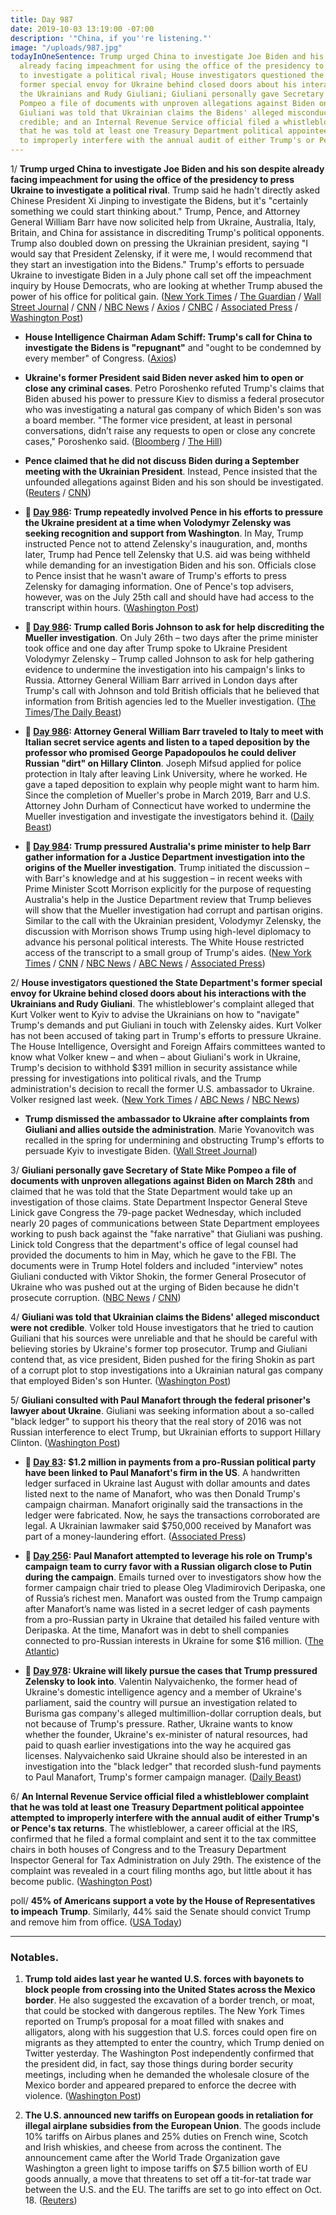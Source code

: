 ```yaml
---
title: Day 987
date: 2019-10-03 13:19:00 -07:00
description: '"China, if you''re listening."'
image: "/uploads/987.jpg"
todayInOneSentence: Trump urged China to investigate Joe Biden and his son despite
  already facing impeachment for using the office of the presidency to press Ukraine
  to investigate a political rival; House investigators questioned the State Department's
  former special envoy for Ukraine behind closed doors about his interactions with
  the Ukrainians and Rudy Giuliani; Giuliani personally gave Secretary of State Mike
  Pompeo a file of documents with unproven allegations against Biden on March 28th;
  Giuliani was told that Ukrainian claims the Bidens' alleged misconduct were not
  credible; and an Internal Revenue Service official filed a whistleblower complaint
  that he was told at least one Treasury Department political appointee attempted
  to improperly interfere with the annual audit of either Trump's or Pence's tax returns.
---
```


1/ **Trump urged China to investigate Joe Biden and his son despite already facing impeachment for using the office of the presidency to press Ukraine to investigate a political rival**. Trump said he hadn't directly asked Chinese President Xi Jinping to investigate the Bidens, but it's "certainly something we could start thinking about." Trump, Pence, and Attorney General William Barr have now solicited help from Ukraine, Australia, Italy, Britain, and China for assistance in discrediting Trump's political opponents. Trump also doubled down on pressing the Ukrainian president, saying "I would say that President Zelensky, if it were me, I would recommend that they start an investigation into the Bidens." Trump's efforts to persuade Ukraine to investigate Biden in a July phone call set off the impeachment inquiry by House Democrats, who are looking at whether Trump abused the power of his office for political gain. ([New York Times](https://www.nytimes.com/2019/10/03/us/politics/trump-china-bidens.html) / [The Guardian](https://www.theguardian.com/us-news/2019/oct/03/trump-biden-china-investigation-demand) / [Wall Street Journal](https://www.wsj.com/articles/trump-urges-ukraine-china-to-investigate-the-bidens-11570114755) / [CNN](https://www.cnn.com/2019/10/03/politics/donald-trump-ukraine-china-investigate-2020/index.html) / [NBC News](https://www.nbcnews.com/politics/2020-election/trump-publicly-urges-china-ukraine-investigate-bidens-amid-impeachment-inquiry-n1061956) / [Axios](https://www.axios.com/trump-china-investigate-joe-biden-f7d034bf-91ea-4ede-a879-6b86c36e719a.html) / [CNBC](https://www.cnbc.com/2019/10/03/trump-calls-for-ukraine-china-to-investigate-the-bidens.html) / [Associated Press](https://apnews.com/c4fc388b22f549e0a67925cab8cd7e93) / [Washington Post](https://www.washingtonpost.com/politics/trump-impeachment-inquiry-live-updates/2019/10/03/5f81ec5a-e55c-11e9-a6e8-8759c5c7f608_story.html))

* **House Intelligence Chairman Adam Schiff: Trump's call for China to investigate the Bidens is "repugnant"** and "ought to be condemned by every member" of Congress. ([Axios](https://www.axios.com/adam-schiff-trump-china-investigate-biden-0ebae628-1220-4e16-9522-81ffc598c1b9.html))

* **Ukraine's former President said Biden never asked him to open or close any criminal cases**. Petro Poroshenko refuted Trump's claims that Biden abused his power to pressure Kiev to dismiss a federal prosecutor who was investigating a natural gas company of which Biden's son was a board member. "The former vice president, at least in personal conversations, didn’t raise any requests to open or close any concrete cases," Poroshenko said. ([Bloomberg](https://www.bloomberg.com/news/articles/2019-10-02/ukraine-s-ex-president-says-biden-never-asked-to-close-cases) / [The Hill](https://thehill.com/policy/international/europe/464157-former-ukraine-president-biden-never-asked-to-close-cases))

* **Pence claimed that he did not discuss Biden during a September meeting with the Ukrainian President**. Instead, Pence insisted that the unfounded allegations against Biden and his son should be investigated. ([Reuters](https://www.reuters.com/article/us-usa-trump-whistleblower-pence/pence-says-biden-son-should-be-investigated-for-ukraine-dealings-idUSKBN1WI232) / [CNN](https://www.cnn.com/2019/10/03/politics/mike-pence-ukraine-donald-trump-investigation/index.html))

* **📌 [Day 986](https://whatthefuckjusthappenedtoday.com/2019/10/02/day-986/#3-trump-repeatedly-involved-pence-in): Trump repeatedly involved Pence in his efforts to pressure the Ukraine president at a time when Volodymyr Zelensky was seeking recognition and support from Washington**. In May, Trump instructed Pence not to attend Zelensky's inauguration, and, months later, Trump had Pence tell Zelensky that U.S. aid was being withheld while demanding for an investigation Biden and his son. Officials close to Pence insist that he wasn't aware of Trump's efforts to press Zelensky for damaging information. One of Pence's top advisers, however, was on the July 25th call and should have had access to the transcript within hours. ([Washington Post](https://www.washingtonpost.com/world/national-security/trump-involved-pence-in-efforts-to-pressure-ukraines-leader-though-aides-say-vice-president-was-unaware-of-pursuit-of-dirt-on-bidens/2019/10/02/263aa9e2-e4a7-11e9-b403-f738899982d2_story.html))

* **📌 [Day 986](https://whatthefuckjusthappenedtoday.com/2019/10/02/day-986/#7-trump-called-boris-johnson-to-ask): Trump called Boris Johnson to ask for help discrediting the Mueller investigation**. On July 26th – two days after the prime minister took office and one day after Trump spoke to Ukraine President Volodymyr Zelensky – Trump called Johnson to ask for help gathering evidence to undermine the investigation into his campaign's links to Russia. Attorney General William Barr arrived in London days after Trump's call with Johnson and told British officials that he believed that information from British agencies led to the Mueller investigation. ([The Times](https://www.thetimes.co.uk/article/donald-trump-impeachment-president-called-boris-johnson-for-help-to-discredit-mueller-inquiry-jlkztnfpx)/[The Daily Beast](https://www.thedailybeast.com/trump-called-boris-johnson-for-help-discrediting-mueller-inquiry-report))

* **📌 [Day 986](https://whatthefuckjusthappenedtoday.com/2019/10/02/day-986/#attorney-general-william-barr-travel): Attorney General William Barr traveled to Italy to meet with Italian secret service agents and listen to a taped deposition by the professor who promised George Papadopoulos he could deliver Russian "dirt" on Hillary Clinton**. Joseph Mifsud applied for police protection in Italy after leaving Link University, where he worked. He gave a taped deposition to explain why people might want to harm him. Since the completion of Mueller's probe in March 2019, Barr and U.S. Attorney John Durham of Connecticut have worked to undermine the Mueller investigation and investigate the investigators behind it. ([Daily Beast](https://www.thedailybeast.com/barr-went-to-rome-to-hear-a-secret-tape-from-joseph-mifsud-the-professor-who-helped-ignite-the-russia-probe))

* **📌 [Day 984](https://whatthefuckjusthappenedtoday.com/2019/09/30/day-984/#4-trump-pressured-australias-prime-m): Trump pressured Australia's prime minister to help Barr gather information for a Justice Department investigation into the origins of the Mueller investigation**. Trump initiated the discussion – with Barr's knowledge and at his suggestion – in recent weeks with Prime Minister Scott Morrison explicitly for the purpose of requesting Australia's help in the Justice Department review that Trump believes will show that the Mueller investigation had corrupt and partisan origins. Similar to the call with the Ukrainian president, Volodymyr Zelensky, the discussion with Morrison shows Trump using high-level diplomacy to advance his personal political interests. The White House restricted access of the transcript to a small group of Trump's aides. ([New York Times](https://www.nytimes.com/2019/09/30/us/politics/trump-australia-barr-mueller.html) / [CNN](https://www.cnn.com/2019/09/30/politics/trump-mueller-barr-australia/index.html) / [NBC News](https://www.nbcnews.com/politics/donald-trump/trump-asked-australian-prime-minister-help-investigate-mueller-probe-origins-n1060526) / [ABC News](https://abcnews.go.com/Politics/barr-asked-trump-introductions-australia-italy-review-russia/story?id=65964849) / [Associated Press](https://apnews.com/7246ca01d5fc4444b0cc8ad65006c390))

2/ **House investigators questioned the State Department's former special envoy for Ukraine behind closed doors about his interactions with the Ukrainians and Rudy Giuliani**. The whistleblower's complaint alleged that Kurt Volker went to Kyiv to advise the Ukrainians on how to "navigate" Trump's demands and put Giuliani in touch with Zelensky aides. Kurt Volker has not been accused of taking part in Trump's efforts to pressure Ukraine. The House Intelligence, Oversight and Foreign Affairs committees wanted to know what Volker knew – and when – about Giuliani's work in Ukraine, Trump's decision to withhold $391 million in security assistance while pressing for investigations into political rivals, and the Trump administration's decision to recall the former U.S. ambassador to Ukraine. Volker resigned last week. ([New York Times](https://www.nytimes.com/2019/10/03/us/politics/kurt-volker-impeachment.html) / [ABC News](https://abcnews.go.com/Politics/top-diplomat-ukraine-crazy-withhold-security-sasistance-political/story?id=66039011) / [NBC News](https://www.nbcnews.com/politics/congress/kurt-volker-ex-u-s-envoy-ukraine-grilled-lawmakers-part-n1062106))

* **Trump dismissed the ambassador to Ukraine after complaints from Giuliani and allies outside the administration**. Marie Yovanovitch was recalled in the spring for undermining and obstructing Trump's efforts to persuade Kyiv to investigate Biden. ([Wall Street Journal](https://www.wsj.com/articles/trump-ordered-ukraine-ambassador-removed-after-complaints-from-giuliani-others-11570137147))

3/ **Giuliani personally gave Secretary of State Mike Pompeo a file of documents with unproven allegations against Biden on March 28th** and claimed that he was told that the State Department would take up an investigation of those claims. State Department Inspector General Steve Linick gave Congress the 79-page packet Wednesday, which included nearly 20 pages of communications between State Department employees working to push back against the "fake narrative" that Giuliani was pushing. Linick told Congress that the department's office of legal counsel had provided the documents to him in May, which he gave to the FBI. The documents were in Trump Hotel folders and included "interview" notes Giuliani conducted with Viktor Shokin, the former General Prosecutor of Ukraine who was pushed out at the urging of Biden because he didn't prosecute corruption. ([NBC News](https://www.nbcnews.com/politics/trump-impeachment-inquiry/giuliani-says-state-dept-vowed-investigate-after-he-gave-ukraine-n1061931) / [CNN](https://www.cnn.com/2019/10/02/politics/state-department-inspector-general-briefing-congress/index.html))

4/ **Giuliani was told that Ukrainian claims the Bidens' alleged misconduct were not credible**. Volker told House investigators that he tried to caution Guiliani that his sources were unreliable and that he should be careful with believing stories by Ukraine's former top prosecutor. Trump and Giuliani contend that, as vice president, Biden pushed for the firing Shokin as part of a corrupt plot to stop investigations into a Ukrainian natural gas company that employed Biden's son Hunter.  ([Washington Post](https://www.washingtonpost.com/world/national-security/this-is-when-the-inquiry-gets-real-former-us-special-envoy-to-ukraine-testifies-in-impeachment-probe-today/2019/10/03/51365c1b-5a01-4e44-872a-299b67949a5e_story.html))

5/ **Giuliani consulted with Paul Manafort through the federal prisoner's lawyer about Ukraine**. Giuliani was seeking information about a so-called "black ledger" to support his theory that the real story of 2016 was not Russian interference to elect Trump, but Ukrainian efforts to support Hillary Clinton. ([Washington Post](https://www.washingtonpost.com/world/national-security/giuliani-consulted-on-ukraine-with-imprisoned-paul-manafort-via-a-lawyer/2019/10/02/7a6dc542-e486-11e9-b7da-053c79b03db8_story.html))

* **📌 [Day 83](https://whatthefuckjusthappenedtoday.com/2017/04/12/Day-83/#2-1-2-million-in-payments-from-a-pro): $1.2 million in payments from a pro-Russian political party have been linked to Paul Manafort's firm in the US**. A handwritten ledger surfaced in Ukraine last August with dollar amounts and dates listed next to the name of Manafort, who was then Donald Trump's campaign chairman. Manafort originally said the transactions in the ledger were fabricated. Now, he says the transactions corroborated are legal. A Ukrainian lawmaker said $750,000 received by Manafort was part of a money-laundering effort. ([Associated Press](https://apnews.com/20cfc75c82eb4a67b94e624e97207e23))

* **📌 [Day 256](https://whatthefuckjusthappenedtoday.com/2017/10/02/day-256/#4-paul-manafort-attempted-to-leverag): Paul Manafort attempted to leverage his role on Trump's campaign team to curry favor with a Russian oligarch close to Putin during the campaign**. Emails turned over to investigators show how the former campaign chair tried to please Oleg Vladimirovich Deripaska, one of Russia’s richest men. Manafort was ousted from the Trump campaign after Manafort’s name was listed in a secret ledger of cash payments from a pro-Russian party in Ukraine that detailed his failed venture with Deripaska. At the time, Manafort was in debt to shell companies connected to pro-Russian interests in Ukraine for some $16 million. ([The Atlantic](https://www.theatlantic.com/politics/archive/2017/10/emails-suggest-manafort-sought-approval-from-putin-ally-deripaska/541677/))

* **📌 [Day 978](https://whatthefuckjusthappenedtoday.com/2019/09/24/day-978/#7-ukraine-will-likely-pursue-the-cas): Ukraine will likely pursue the cases that Trump pressured Zelensky to look into**. Valentin Nalyvaichenko, the former head of Ukraine's domestic intelligence agency and a member of Ukraine's parliament, said the country will pursue an investigation related to Burisma gas company's alleged multimillion-dollar corruption deals, but not because of Trump's pressure. Rather, Ukraine wants to know whether the founder, Ukraine's ex-minister of natural resources, had paid to quash earlier investigations into the way he acquired gas licenses. Nalyvaichenko said Ukraine should also be interested in an investigation into the "black ledger" that recorded slush-fund payments to Paul Manafort, Trump's former campaign manager. ([Daily Beast](https://www.thedailybeast.com/ukraine-likely-to-reopen-probe-of-hunter-biden-firm-sources?ref=home?ref=home))

6/ **An Internal Revenue Service official filed a whistleblower complaint that he was told at least one Treasury Department political appointee attempted to improperly interfere with the annual audit of either Trump's or Pence's tax returns**. The whistleblower, a career official at the IRS, confirmed that he filed a formal complaint and sent it to the tax committee chairs in both houses of Congress and to the Treasury Department Inspector General for Tax Administration on July 29th. The existence of the complaint was revealed in a court filing months ago, but little about it has become public. ([Washington Post](https://www.washingtonpost.com/business/economy/irs-whistleblower-said-to-report-treasury-political-appointee-might-have-tried-to-interfere-in-audit-of-trump-or-pence/2019/10/03/0c768b34-e52e-11e9-a331-2df12d56a80b_story.html))

poll/ **45% of Americans support a vote by the House of Representatives to impeach Trump**. Similarly, 44% said the Senate should convict Trump and remove him from office. ([USA Today](https://www.usatoday.com/story/news/politics/2019/10/03/poll-trump-impeachment-support-grows-removal-over-ukraine/3846565002/))

---

### Notables.

1. **Trump told aides last year he wanted U.S. forces with bayonets to block people from crossing into the United States across the Mexico border**. He also suggested the excavation of a border trench, or moat, that could be stocked with dangerous reptiles. The New York Times reported on Trump’s proposal for a moat filled with snakes and alligators, along with his suggestion that U.S. forces could open fire on migrants as they attempted to enter the country, which Trump denied on Twitter yesterday. The Washington Post independently confirmed that the president did, in fact, say those things during border security meetings, including when he demanded the wholesale closure of the Mexico border and appeared prepared to enforce the decree with violence. ([Washington Post](https://www.washingtonpost.com/national/trump-wanted-to-have-us-forces-equipped-with-bayonets-to-stop-migrants-at-border-among-other-ideas-officials-say/2019/10/03/445fc788-e554-11e9-a6e8-8759c5c7f608_story.html))

2. **The U.S. announced new tariffs on European goods in retaliation for illegal airplane subsidies from the European Union**. The goods include 10% tariffs on Airbus planes and 25% duties on French wine, Scotch and Irish whiskies, and cheese from across the continent. The announcement came after the World Trade Organization gave Washington a green light to impose tariffs on $7.5 billion worth of EU goods annually, a move that threatens to set off a tit-for-tat trade war between the U.S. and the EU. The tariffs are set to go into effect on Oct. 18. ([Reuters](https://www.reuters.com/article/us-wto-aircraft-idUSKBN1WH0SI))